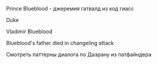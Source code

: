 Prince Blueblood - джеремия гатвалд из код гиасс

Duke

Vladimir Blueblood

Blueblood's father died in changeling attack


Смотреть паттерны диалога по Даэрану из патфайндера